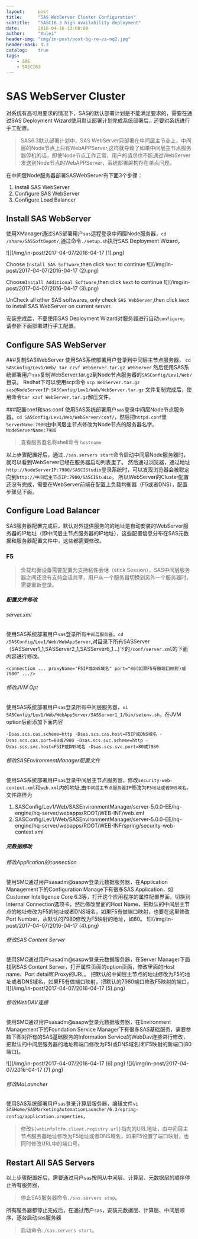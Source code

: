```yaml
---
layout:     post
title:      "SAS WebServer Cluster Configuration"
subtitle:   "SASCI6.3 high availability deployment"
date:       2016-04-16 13:00:00
author:     "Xulei"
header-img: "img/in-post/post-bg-re-vs-ng2.jpg"
header-mask: 0.3
catalog:    true
tags:
    - SAS
    - SASCI63
---
```


# SAS WebServer Cluster

对系统有高可用要求的情况下，SAS的默认部署计划是不能满足要求的，需要在通过SAS Deployment Wizard使用默认部署计划完成系统部署后，还要对系统进行手工配置。

>
> SAS6.3默认部署计划中，SAS WebServer只部署在中间层主节点上，中间层的Node节点上只有WebAPPServer,这样就导致了如果中间层主节点服务器停机的话，即使Node节点工作正常，用户的请求也不能通过WebServer发送到Node节点的WebAPPServer，系统部署架构存在单点问题。

在中间层Node服务器部署SASWebServer有下面3个步骤：

1. Install SAS WebServer
2. Configure SAS WebServer
3. Configure Load Balancer

## Install SAS WebServer
使用XManager通过SAS部署用户`sas`远程登录中间层Node服务器，`cd /share/SASSoftDepot/`,通过命令`./setup.sh`执行SAS Deployment Wizard。

![](/img/in-post/2017-04-07/2016-04-17 (1).png)

Choose `Install SAS Software`,then click `Next` to continue
![](/img/in-post/2017-04-07/2016-04-17 (2).png)

Choose`Install Additional Software`,then click `Next` to continue
![](/img/in-post/2017-04-07/2016-04-17 (3).png)

UnCheck all other SAS softwares, only check `SAS WebServer`,then click `Next` to install SAS WebServer on current server. 

安装完成后，不要使用SAS Deployment Wizard对服务器进行自动`configure`，请参照下面部署进行手工配置。

## Configure SAS WebServer
###复制SASWebServer
使用SAS系统部署用户登录到中间层主节点服务器，
`
cd SASConfig/Lev1/Web/
tar czvf WebServer.tar.gz WebServer
`
然后使用SAS系统部署用户`sas`复制WebServer.tar.gz到Node节点服务器的`SASConfig/Lev1/Web/`目录。
Redhat下可以使用scp命令 `scp WebServer.tar.gz sas@NodeServerIP:SASConfig/Lev1/Web/WebServer.tar.gz`
文件复制完成后，使用命令` tar xzvf WebServer.tar.gz `解压文件。

###配置conf和sas.conf
使用SAS系统部署用户`sas`登录中间层Node节点服务器，`cd SASConfig/Lev1/Web/WebServer/conf/`，然后把`httpd.conf`里`ServerName:7980`由中间层主节点修改为Node节点的服务器名字。
`NodeServerName:7980`

> 查看服务器名称shell命令 `hostname`

以上步骤配置好后，通过`./sas.servers start`命令启动中间层Node服务器时，就可以看到WebServer已经在服务器启动列表里了。
然后通过浏览器，通过地址`http://NodeServerIP:7980/SASCIStudio`登录系统时，可以发现浏览器会被聪定向到`http://中间层主节点IP:7980/SASCIStudio`，
所以WebServer的Cluster配置还没有完成，需要在WebServer前端在配置上负载均衡器（F5或者DNS），配置步骤见下面。

## Configure Load Balancer

SAS服务器配置完成后，默认对外提供服务的的地址是自动安装的WebServer服务器的IP地址（即中间层主节点服务器的IP地址），这些配置信息分布在SAS元数据和服务器配置文件中，这些都需要修改。

### F5

> 负载均衡设备需要配置为支持粘性会话（stick Session），SAS中间层服务器之间还没有支持会话共享，用户从一个服务器切换到另外一个服务器时，需要重新登录。

##### 配置文件修改

###### server.xml
使用SAS系统部署用户`sas`登录所有`中间层服务器`，`cd /SASConfig/Lev1/Web/WebAppServer`,对目录下所有SASServer（SASServer1_1,SASServer2_1,SASServer6_1...)下的`/conf/server.xml`的下面内容进行修改。

```
<connection ... proxyName="F5IP或DNS域名" port="80(如果F5有做端口映射)或7980" .../> 
```

###### 修改JVM Opt
使用SAS系统部署用户`sas`登录所有中间层服务器，`vi SASConfig/Lev1/Web/WebAppServer/SASServer1_1/bin/setenv.sh`，在JVM option后面添加下面内容

```
-Dsas.scs.cas.scheme=http -Dsas.scs.cas.host=F5IP或DNS域名 -Dsas.scs.cas.port=80或7980 -Dsas.scs.svc.scheme=http -Dsas.scs.svc.host=F5IP或DNS域名 -Dsas.scs.svc.port=80或7980
```

###### 修改SASEnvironmentManager配置文件
使用SAS系统部署用户`sas`登录中间层主节点服务器，修改`security-web-context.xml`和`web.xml`内的地址,由`中间层主节点服务器IP`修改为`F5地址或者DNS域名`。文件路径为

1. SASConfig/Lev1/Web/SASEnvironmentManager/server-5.0.0-EE/hq-engine/hq-server/webapps/ROOT/WEB-INF/web.xml
2. SASConfig/Lev1/Web/SASEnvironmentManager/server-5.0.0-EE/hq-engine/hq-server/webapps/ROOT/WEB-INF/spring/security-web-context.xml

##### 元数据修改

###### 修改Application的connection
使用SMC通过用户sasadm@saspw登录元数据服务器，在Application Management下的Configuration Manage下有很多SAS Application，如Customer Intelligence Core 6.3等，打开这个应用程序的属性配置界面，切换到Internal Connection选项卡，然后修改里面的Host Name，把默认的中间层主节点的地址修改为F5的地址或者DNS域名，如果F5有做端口映射，也要在这里修改Port Number，从默认的7980修改为F5映射的地址，如80。
![](/img/in-post/2017-04-07/2016-04-17 (4).png)

###### 修改SAS Content Server
使用SMC通过用户sasadm@saspw登录元数据服务器，在Server Manager下面找到SAS Content Server，打开属性页面的option页面，修改里面的Host name、Port detail和Proxy的URL。
把默认的中间层主节点的地址修改为F5的地址或者DNS域名，如果F5有做端口映射，把默认的7980端口修改F5映射的端口。
![](/img/in-post/2017-04-07/2016-04-17 (5).png)

###### 修改WebDAV连接
使用SMC通过用户sasadm@saspw登录元数据服务器，在Environment Management下的Foundation Service Manager下有很多SAS基础服务，需要参数下图对所有的SAS基础服务的Information Service的WebDav连接进行修改，把默认的中间层服务器的地址和端口修改为F5(或DNS域名)和F5映射的新端口(80端口)。

![](/img/in-post/2017-04-07/2016-04-17 (6).png)
![](/img/in-post/2017-04-07/2016-04-17 (7).png)

###### 修改MaLauncher
使用SAS系统部署用户`sas`登录计算层服务器，编辑文件`vi SASHome/SASMarketingAutomationLauncher/6.3/spring-config/application.properties`，

> 修改`${webinfpltfm.client.registry.url}`指向的URL地址，由中间层主节点服务器地址修改为F5地址或者DNS域名，如果F5设置了端口映射，也同时修改URL中的端口号。

## Restart All SAS Servers

以上步骤配置好后，需要通过用户`sas`按照从中间层、计算层、元数据层的顺序停止所有服务器，

> 停止SAS服务器命令`./sas.servers stop`。

所有服务器都停止完成后，在通过用户`sas`，安装元数据层、计算层、中间层顺序，逐台启动sas服务器

> 启动命令`./sas.servers start`。
